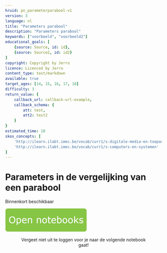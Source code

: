 ```yaml
---
hruid: pn_parameterparabool-v1
version: 3
language: nl
title: "Parameters parabool"
description: "Parameters parabool"
keywords: ["voorbeeld", "voorbeeld2"]
educational_goals: [
    {source: Source, id: id}, 
    {source: Source2, id: id2}
]
copyright: Copyright by Jerro
licence: Licenced by Jerro
content_type: text/markdown
available: true
target_ages: [14, 15, 16, 17, 18]
difficulty: 3
return_value: {
    callback_url: callback-url-example,
    callback_schema: {
        att: test,
        att2: test2
    }
}
estimated_time: 10
skos_concepts: [
    'http://ilearn.ilabt.imec.be/vocab/curr1/s-digitale-media-en-toepassingen', 
    'http://ilearn.ilabt.imec.be/vocab/curr1/s-computers-en-systemen'
]
---
```

# Parameters in de vergelijking van een parabool
Binnenkort beschikbaar 

[![](embed/Knop.png "Knop")](https://kiks.ilabt.imec.be/jupyterhub/?id=0705 "Notebooks parameters parabool")
<figure>
    <figcaption align = "center">Vergeet niet uit te loggen voor je naar de volgende notebook gaat!</figcaption>
</figure>

